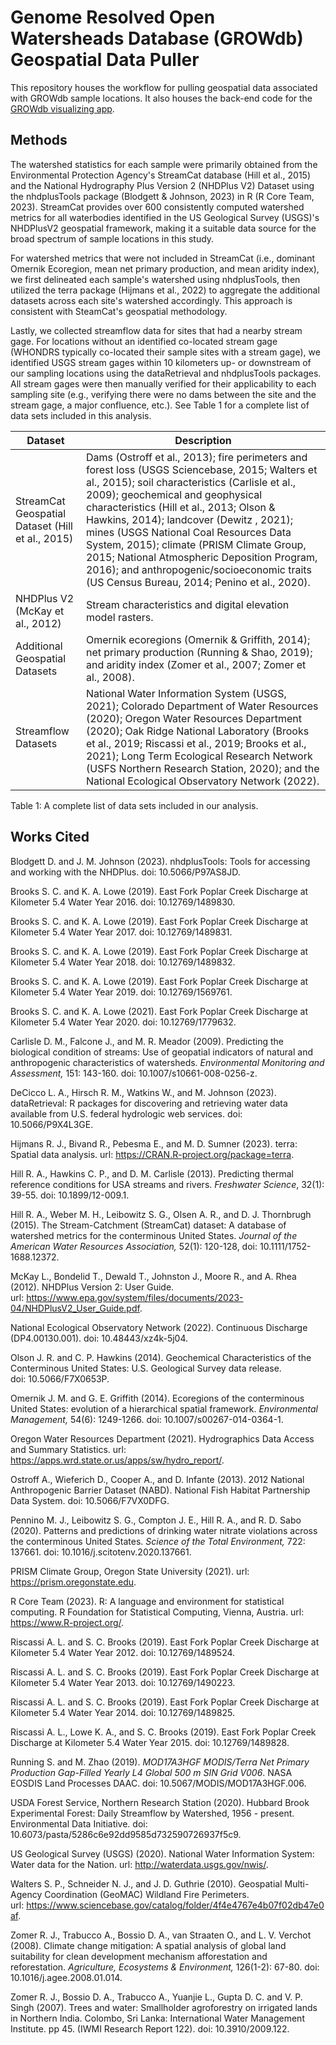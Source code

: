 # Genome Resolved Open Watersheads Database (GROWdb) Geospatial Data Puller

This repository houses the workflow for pulling geospatial data associated with GROWdb sample locations. It also houses the back-end code for the [GROWdb visualizing app](https://geocentroid.shinyapps.io/GROWdatabase/).

## Methods

The watershed statistics for each sample were primarily obtained from the Environmental Protection Agency's StreamCat database (Hill et al., 2015) and the National Hydrography Plus Version 2 (NHDPlus V2) Dataset using the nhdplusTools package (Blodgett & Johnson, 2023) in R (R Core Team, 2023). StreamCat provides over 600 consistently computed watershed metrics for all waterbodies identified in the US Geological Survey (USGS)'s NHDPlusV2 geospatial framework, making it a suitable data source for the broad spectrum of sample locations in this study.

For watershed metrics that were not included in StreamCat (i.e., dominant Omernik Ecoregion, mean net primary production, and mean aridity index), we first delineated each sample's watershed using nhdplusTools, then utilized the terra package (Hijmans et al., 2022) to aggregate the additional datasets across each site's watershed accordingly. This approach is consistent with SteamCat's geospatial methodology.

Lastly, we collected streamflow data for sites that had a nearby stream gage. For locations without an identified co-located stream gage (WHONDRS typically co-located their sample sites with a stream gage), we identified USGS stream gages within 10 kilometers up- or downstream of our sampling locations using the dataRetrieval and nhdplusTools packages. All stream gages were then manually verified for their applicability to each sampling site (e.g., verifying there were no dams between the site and the stream gage, a major confluence, etc.). See Table 1 for a complete list of data sets included in this analysis.

| Dataset | Description  |
| ------- | ------ |
| StreamCat Geospatial Dataset (Hill et al., 2015) | Dams (Ostroff et al., 2013); fire perimeters and forest loss (USGS Sciencebase, 2015; Walters et al., 2015); soil characteristics (Carlisle et al., 2009); geochemical and geophysical characteristics (Hill et al., 2013; Olson & Hawkins, 2014); landcover (Dewitz , 2021); mines (USGS National Coal Resources Data System, 2015); climate (PRISM Climate Group, 2015; National Atmospheric Deposition Program, 2016); and anthropogenic/socioeconomic traits (US Census Bureau, 2014; Penino et al., 2020). |
| NHDPlus V2 (McKay et al., 2012) | Stream characteristics and digital elevation model rasters. |
| Additional Geospatial Datasets | Omernik ecoregions (Omernik & Griffith, 2014); net primary production (Running & Shao, 2019); and aridity index (Zomer et al., 2007; Zomer et al., 2008). |
| Streamflow Datasets | National Water Information System (USGS, 2021); Colorado Department of Water Resources (2020); Oregon Water Resources Department (2020); Oak Ridge National Laboratory (Brooks et al., 2019; Riscassi et al., 2019; Brooks et al., 2021); Long Term Ecological Research Network (USFS Northern Research Station, 2020); and the National Ecological Observatory Network (2022). |

Table 1: A complete list of data sets included in our analysis.

## Works Cited

Blodgett D. and J. M. Johnson (2023). nhdplusTools: Tools for accessing and working with the NHDPlus. doi: 10.5066/P97AS8JD.

Brooks S. C. and K. A. Lowe (2019). East Fork Poplar Creek Discharge at Kilometer 5.4 Water Year 2016. doi: 10.12769/1489830.

Brooks S. C. and K. A. Lowe (2019). East Fork Poplar Creek Discharge at Kilometer 5.4 Water Year 2017. doi: 10.12769/1489831.

Brooks S. C. and K. A. Lowe (2019). East Fork Poplar Creek Discharge at Kilometer 5.4 Water Year 2018. doi: 10.12769/1489832.

Brooks S. C. and K. A. Lowe (2019). East Fork Poplar Creek Discharge at Kilometer 5.4 Water Year 2019. doi: 10.12769/1569761.

Brooks S. C. and K. A. Lowe (2021). East Fork Poplar Creek Discharge at Kilometer 5.4 Water Year 2020. doi: 10.12769/1779632.

Carlisle D. M., Falcone J., and M. R. Meador (2009). Predicting the biological condition of streams: Use of geopatial indicators of natural and anthropogenic characteristics of watersheds. *Environmental Monitoring and Assessment,* 151: 143-160. doi: 10.1007/s10661-008-0256-z.

DeCicco L. A., Hirsch R. M., Watkins W., and M. Johnson (2023). dataRetrieval: R packages for discovering and retrieving water data available from U.S. federal hydrologic web services. doi: 10.5066/P9X4L3GE.

Hijmans R. J., Bivand R., Pebesma E., and M. D. Sumner (2023). terra: Spatial data analysis. url: <https://CRAN.R-project.org/package=terra>.

Hill R. A., Hawkins C. P., and D. M. Carlisle (2013). Predicting thermal reference conditions for USA streams and rivers. *Freshwater Science*, 32(1): 39-55. doi: 10.1899/12-009.1.

Hill R. A., Weber M. H., Leibowitz S. G., Olsen A. R., and D. J. Thornbrugh (2015). The Stream-Catchment (StreamCat) dataset: A database of watershed metrics for the conterminous United States. *Journal of the American Water Resources Association,* 52(1): 120-128, doi: 10.1111/1752-1688.12372.

McKay L., Bondelid T., Dewald T., Johnston J., Moore R., and A. Rhea (2012). NHDPlus Version 2: User Guide. url: <https://www.epa.gov/system/files/documents/2023-04/NHDPlusV2_User_Guide.pdf>.

National Ecological Observatory Network (2022). Continuous Discharge (DP4.00130.001). doi: 10.48443/xz4k-5j04.

Olson J. R. and C. P. Hawkins (2014). Geochemical Characteristics of the Conterminous United States: U.S. Geological Survey data release. doi: 10.5066/F7X0653P.

Omernik J. M. and G. E. Griffith (2014). Ecoregions of the conterminous United States: evolution of a hierarchical spatial framework. *Environmental Management,* 54(6): 1249-1266. doi: 10.1007/s00267-014-0364-1.

Oregon Water Resources Department (2021). Hydrographics Data Access and Summary Statistics. url: <https://apps.wrd.state.or.us/apps/sw/hydro_report/>.

Ostroff A., Wieferich D., Cooper A., and D. Infante (2013). 2012 National Anthropogenic Barrier Dataset (NABD). National Fish Habitat Partnership Data System. doi: 10.5066/F7VX0DFG.

Pennino M. J., Leibowitz S. G., Compton J. E., Hill R. A., and R. D. Sabo (2020). Patterns and predictions of drinking water nitrate violations across the conterminous United States. *Science of the Total Environment,* 722: 137661. doi: 10.1016/j.scitotenv.2020.137661.

PRISM Climate Group, Oregon State University (2021). url: <https://prism.oregonstate.edu>.

R Core Team (2023). R: A language and environment for statistical computing. R Foundation for Statistical Computing, Vienna, Austria. url: <https://www.R-project.org/>.

Riscassi A. L. and S. C. Brooks (2019). East Fork Poplar Creek Discharge at Kilometer 5.4 Water Year 2012. doi: 10.12769/1489524.

Riscassi A. L. and S. C. Brooks (2019). East Fork Poplar Creek Discharge at Kilometer 5.4 Water Year 2013. doi: 10.12769/1490223.

Riscassi A. L. and S. C. Brooks (2019). East Fork Poplar Creek Discharge at Kilometer 5.4 Water Year 2014. doi: 10.12769/1489825. 

Riscassi A. L., Lowe K. A., and S. C. Brooks (2019). East Fork Poplar Creek Discharge at Kilometer 5.4 Water Year 2015. doi: 10.12769/1489828.

Running S. and M. Zhao (2019). *MOD17A3HGF MODIS/Terra Net Primary Production Gap-Filled Yearly L4 Global 500 m SIN Grid V006*. NASA EOSDIS Land Processes DAAC. doi: 10.5067/MODIS/MOD17A3HGF.006.

USDA Forest Service, Northern Research Station (2020). Hubbard Brook Experimental Forest: Daily Streamflow by Watershed, 1956 - present. Environmental Data Initiative. doi: 10.6073/pasta/5286c6e92dd9585d732590726937f5c9.

US Geological Survey (USGS) (2020). National Water Information System: Water data for the Nation. url: <http://waterdata.usgs.gov/nwis/>.

Walters S. P., Schneider N. J., and J. D. Guthrie (2010). Geospatial Multi-Agency Coordination (GeoMAC) Wildland Fire Perimeters. url: <https://www.sciencebase.gov/catalog/folder/4f4e4767e4b07f02db47e0af>.

Zomer R. J., Trabucco A., Bossio D. A., van Straaten O., and L. V. Verchot (2008). Climate change mitigation: A spatial analysis of global land suitability for clean development mechanism afforestation and reforestation. *Agriculture, Ecosystems & Environment,* 126(1-2): 67-80. doi: 10.1016/j.agee.2008.01.014.

Zomer R. J., Bossio D. A., Trabucco A., Yuanjie L., Gupta D. C. and V. P. Singh (2007). Trees and water: Smallholder agroforestry on irrigated lands in Northern India. Colombo, Sri Lanka: International Water Management Institute. pp 45. (IWMI Research Report 122). doi: 10.3910/2009.122.
